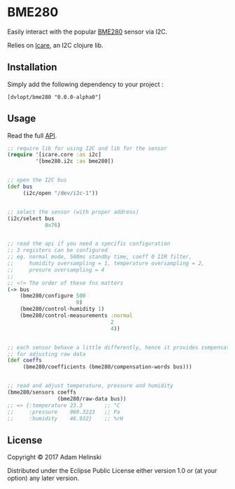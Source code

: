# BME280

Easily interact with the popular [BME280](https://www.bosch-sensortec.com/bst/products/all_products/bme280)
sensor via I2C.

Relies on [Icare](https://github.com/dvlopt/icare), an I2C clojure lib.

## Installation

Simply add the following dependency to your project :

    [dvlopt/bme280 "0.0.0-alpha0"]

## Usage

Read the full [API](https://dvlopt.github.io/doc/bme280.clj/index.html).

```clj
;; require lib for using I2C and lib for the sensor
(require '[icare.core :as i2c]
         '[bme280.i2c :as bme280])


;; open the I2C bus
(def bus
     (i2c/open "/dev/i2c-1"))


;; select the sensor (with proper address)
(i2c/select bus
            0x76)


;; read the api if you need a specific configuration
;; 3 registers can be configured
;; eg. normal mode, 500ms standby time, coeff 0 IIR filter,
;;     humidity oversampling = 1, temperature oversampling = 2,
;;     presure oversampling = 4
;;
;; <!> The order of these fns matters
(-> bus
    (bme280/configure 500
                      0)
    (bme280/control-humidity 1)
    (bme280/control-measurements :normal
                                 2
                                 4))


;; each sensor behave a little differently, hence it provides compensation words
;; for adjusting raw data
(def coeffs
     (bme280/coefficients (bme280/compensation-words bus)))


;; read and adjust temperature, pressure and humidity
(bme280/sensors coeffs
                (bme280/raw-data bus))
;; => {:temperature 23.3       ;; °C
;;     :pressure    960.3223   ;; Pa
;;     :humidity    46.932}    ;; %rH
```

## License

Copyright © 2017 Adam Helinski

Distributed under the Eclipse Public License either version 1.0 or (at
your option) any later version.
